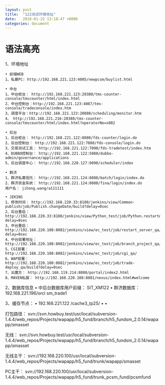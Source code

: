 ```yaml
---
layout: post
title:  "122测试环境地址"
date:   2018-01-22 13:18:47 +0800
categories: document
---
```

# 语法高亮

1、环境地址

	• 前端WEB
	1、私募PC: http://192.168.221.123:4085/newpcsm/buylist.html

	• 中台
	1、中台柜台： http://192.168.221.123:20380/tms-counter-console/tmscounter/html/index.html
	2、中台控制台：http://192.168.221.123:4087/tms-console/tradeconsole/index.htm
	3、调度平台：http://192.168.221.123:20080/scheduling/monitor.htm
	4、 http://192.168.221.216:20380/tms-counter-console/tmscounter/html/index.html?operatorNo=s002

	• 后台
	1、后台柜台： http://192.168.221.122:8080/fds-counter/login.do
	2、后台控制台： http://192.168.221.122:7080/fds-console/login.do
	3、交易测试工具： http://192.168.221.122:7090/fds-tradetest/index.htm
	4、DUBBO控制台： http://192.168.221.122:5080/dubbo-admin/governance/applications
	5、后台调度中心： http://192.168.220.127:9090/scheduler/index

	• 群济
	1、群济私募信托： http://192.168.221.124:8080/batch/login/index.do
	2、群济资金系统： http://192.168.221.124:8080/fina/login/index.do
	用户名： jihong.wang/a111111

	• JEKINS
	1、修改时间： http://192.168.220.33:8180/jenkins/view/Common-publish/job/Publish.changeDate/build?delay=0sec
	2、后台重启： http://192.168.220.33:8180/jenkins/view/Python_test/job/Python.restartAll/build?delay=0sec
	3、中台重启： http://192.168.220.108:8082/jenkins/view/ec_test/job/restart_server_qa/build?delay=0sec
	4、中台部署地址： http://192.168.220.108:8082/jenkins/view/ec_test/job/branch_project_qa/
	5、CGI部署： http://192.168.220.108:8082/jenkins/view/ec_test/job/cgi_qa/
	6、WAP部署： http://192.168.220.108:8082/jenkins/view/ec_test/job/trade-deploy_qa/build?delay=0sec
	7、云魔方： http://192.168.119.214:8080/portal/index2.html
	8、MAVEN私服： http://192.168.220.108:8081/nexus/index.html#welcome

2、数据库信息
	• 中后台数据库用户前缀： SIT_XM122
	• 群济数据库：192.168.221.196/orcl  sm_trade1

3、缓存节点：
	• 192.168.221.122   /cache3_tp25/
	•
	•

打包路径：
svn://svn.howbuy.test/usr/local/subversion-1.4.4/web_repos/Projects/wapapp/h5_fund/branch/h5_fundsm_2.0.14/wapapp/smasset

无线：
svn://svn.howbuy.test/usr/local/subversion-1.4.4/web_repos/Projects/wapapp/h5_fund/branch/h5_fundsm_2.0.14/wapapp/smasset

无线主干：
svn://192.168.220.100/usr/local/subversion-1.4.4/web_repos/Projects/wapapp/h5_fund/trunk/wapapp/smasset


PC主干：
svn://192.168.220.100/usr/local/subversion-1.4.4/web_repos/Projects/wapapp/h5_fund/trunk_pcsm_fund/pcsmfund
